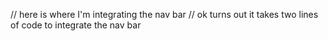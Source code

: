 

// here is where I'm integrating the nav bar
// ok turns out it takes two lines of code to integrate the nav bar